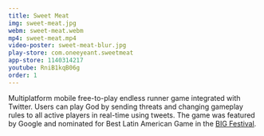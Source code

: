```yaml
---
title: Sweet Meat
img: sweet-meat.jpg
webm: sweet-meat.webm
mp4: sweet-meat.mp4
video-poster: sweet-meat-blur.jpg
play-store: com.oneeyeant.sweetmeat
app-store: 1140314217
youtube: RniB1kqB06g
order: 1
---
```

Multiplatform mobile free-to-play endless runner game integrated with Twitter. Users can play God by sending threats and changing gameplay rules to all active players in real-time using tweets. The game was featured by Google and nominated for Best Latin American Game in the [BIG Festival](http://bigfestival.com.br).
